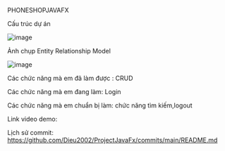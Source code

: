 
PHONESHOPJAVAFX


Cấu trúc dự án
           
![image](https://user-images.githubusercontent.com/100500725/173483053-08783842-4218-4caf-946f-7f0a611e7c3f.png)
           
Ảnh chụp Entity Relationship Model
           
![image](https://user-images.githubusercontent.com/100500725/173483419-994459ef-836b-4ac2-91fd-e56bb7b3f268.png)
           
Các chức năng mà em đã làm được : CRUD
           
Các chức năng mà em đang làm:  Login
           
Các chức năng mà em chuẩn bị làm: chức năng tìm kiếm,logout


Link video demo: 


Lịch sử commit: https://github.com/Dieu2002/ProjectJavaFx/commits/main/README.md

